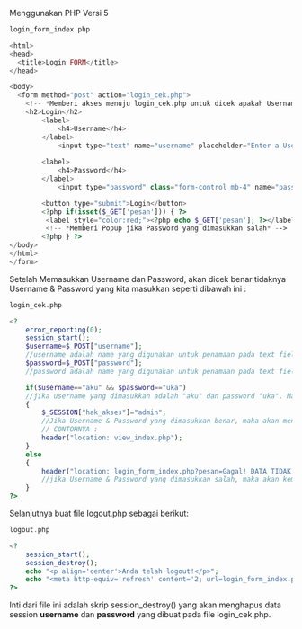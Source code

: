 Menggunakan PHP Versi 5

```PHP
login_form_index.php

<html>
<head>
  <title>Login FORM</title>
</head>

<body>
  <form method="post" action="login_cek.php">
    <!-- *Memberi akses menuju login_cek.php untuk dicek apakah Username & Password yang dimasukkan benar atau salah* -->
    <h2>Login</h2>
        <label>
            <h4>Username</h4>
        </label>
            <input type="text" name="username" placeholder="Enter a Username please">
            
        <label>
            <h4>Password</h4>
        </label>
            <input type="password" class="form-control mb-4" name="password" placeholder="Enter ur Password"> 

        <button type="submit">Login</button> 
        <?php if(isset($_GET['pesan'])) { ?>
         <label style="color:red;"><?php echo $_GET['pesan']; ?></label>
         <!-- *Memberi Popup jika Password yang dimasukkan salah* -->
        <?php } ?>	
</body>
</html>
</form>
```

Setelah Memasukkan Username dan Password, akan dicek benar tidaknya Username & Password yang kita masukkan seperti dibawah ini :


```PHP
login_cek.php

<?
	error_reporting(0);
	session_start();
	$username=$_POST["username"];
	//username adalah name yang digunakan untuk penamaan pada text field Username
	$password=$_POST["password"];
	//password adalah name yang digunakan untuk penamaan pada text field Password

	if($username=="aku" && $password=="uka")
	//jika username yang dimasukkan adalah "aku" dan password "uka". Maka berhasil mendapat hak akses
	{
		$_SESSION["hak_akses"]="admin";
		//Jika Username & Password yang dimasukkan benar, maka akan menuju view_index.php
		// CONTOHNYA :
		header("location: view_index.php");
	}
	else
	{
		header("location: login_form_index.php?pesan=Gagal! DATA TIDAK DITEMUKAN.");
		//jika Username & Password yang dimasukkan salah, maka akan kembali ke login_form_index.php sampai Username & Password yang dimasukkan benar
	}
?>
```

Selanjutnya buat file logout.php sebagai berikut:

```PHP
logout.php

<?
    session_start();
    session_destroy();
    echo "<p align='center'>Anda telah logout!</p>";
    echo "<meta http-equiv='refresh' content='2; url=login_form_index.php'>";
?>
```
Inti dari file ini adalah skrip session_destroy() yang akan menghapus data session **username** dan **password** yang dibuat pada file login_cek.php.